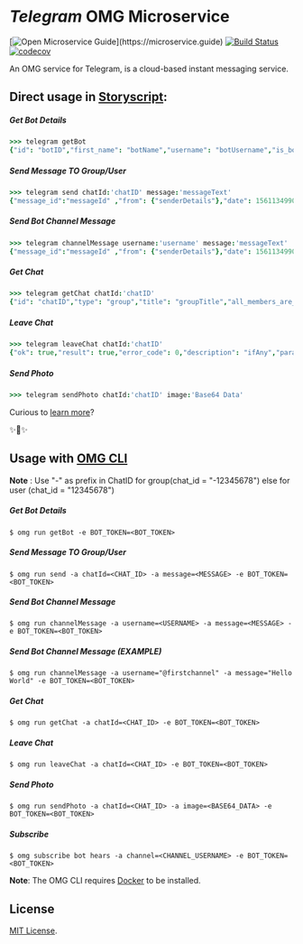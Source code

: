 # _Telegram_ OMG Microservice

[![Open Microservice Guide](https://img.shields.io/badge/OMG%20Enabled-👍-green.svg?)](https://microservice.guide)
[![Build Status](https://travis-ci.org/omg-services/telegram.svg?branch=master)](https://travis-ci.org/omg-services/telegram)
[![codecov](https://codecov.io/gh/omg-services/telegram/branch/master/graph/badge.svg)](https://codecov.io/gh/omg-services/telegram)


An OMG service for Telegram, is a cloud-based instant messaging service.

## Direct usage in [Storyscript](https://storyscript.io/):

##### Get Bot Details
```coffee
>>> telegram getBot
{"id": "botID","first_name": "botName","username": "botUsername","is_bot": true}
```
##### Send Message TO Group/User
```coffee
>>> telegram send chatId:'chatID' message:'messageText'
{"message_id":"messageId" ,"from": {"senderDetails"},"date": 1561134990,"chat": {"chatDetails"}}
```
##### Send Bot Channel Message
```coffee
>>> telegram channelMessage username:'username' message:'messageText'
{"message_id":"messageId" ,"from": {"senderDetails"},"date": 1561134990,"chat": {"chatDetails"}}
```
##### Get Chat
```coffee
>>> telegram getChat chatId:'chatID'
{"id": "chatID","type": "group","title": "groupTitle","all_members_are_administrators": true,"photo": null}
```
##### Leave Chat
```coffee
>>> telegram leaveChat chatId:'chatID'
{"ok": true,"result": true,"error_code": 0,"description": "ifAny","parameters": null}
```
##### Send Photo
```coffee
>>> telegram sendPhoto chatId:'chatID' image:'Base64 Data'
```

Curious to [learn more](https://docs.storyscript.io/)?

✨🍰✨

## Usage with [OMG CLI](https://www.npmjs.com/package/omg)

**Note** : Use "-" as prefix in ChatID for group(chat_id = "-12345678") else for user (chat_id = "12345678")

##### Get Bot Details
```shell
$ omg run getBot -e BOT_TOKEN=<BOT_TOKEN>
```
##### Send Message TO Group/User
```shell
$ omg run send -a chatId=<CHAT_ID> -a message=<MESSAGE> -e BOT_TOKEN=<BOT_TOKEN>
```
##### Send Bot Channel Message
```shell
$ omg run channelMessage -a username=<USERNAME> -a message=<MESSAGE> -e BOT_TOKEN=<BOT_TOKEN>
```
##### Send Bot Channel Message (EXAMPLE)
```shell
$ omg run channelMessage -a username="@firstchannel" -a message="Hello World" -e BOT_TOKEN=<BOT_TOKEN>
```
##### Get Chat
```shell
$ omg run getChat -a chatId=<CHAT_ID> -e BOT_TOKEN=<BOT_TOKEN>
```
##### Leave Chat
```shell
$ omg run leaveChat -a chatId=<CHAT_ID> -e BOT_TOKEN=<BOT_TOKEN>
```
##### Send Photo
```shell
$ omg run sendPhoto -a chatId=<CHAT_ID> -a image=<BASE64_DATA> -e BOT_TOKEN=<BOT_TOKEN>
```
##### Subscribe
```shell
$ omg subscribe bot hears -a channel=<CHANNEL_USERNAME> -e BOT_TOKEN=<BOT_TOKEN>
```

**Note**: The OMG CLI requires [Docker](https://docs.docker.com/install/) to be installed.

## License
[MIT License](https://github.com/omg-services/telegram/blob/master/LICENSE).
